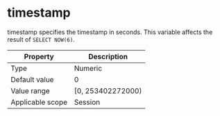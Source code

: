 # timestamp

timestamp specifies the timestamp in seconds. This variable affects the result of `SELECT NOW(6)`.

| **Property** | **Description** |
|--------|--------------------|
| Type | Numeric |
| Default value | 0 |
| Value range | \[0, 253402272000) |
| Applicable scope | Session |
